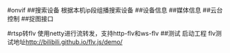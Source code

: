 #onvif
##搜索设备
根据本机ip段组播搜索设备
##设备信息
##媒体信息
##云台控制
##捉图接口

#rtsp转flv
使用netty进行流转发，支持http-flv和ws-flv
##测试
启动工程
flv测试地址<http://bilibili.github.io/flv.js/demo/>
